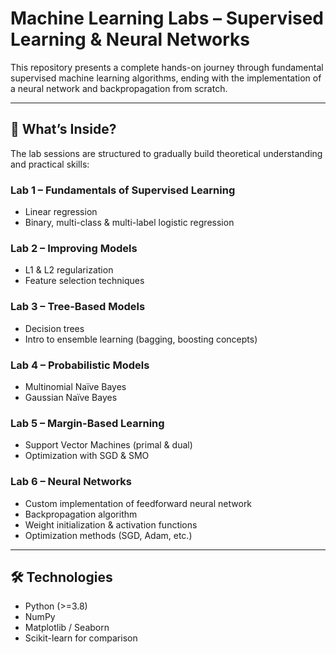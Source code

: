 # Machine Learning Labs – Supervised Learning & Neural Networks

This repository presents a complete hands-on journey through fundamental supervised machine learning algorithms, ending with the implementation of a neural network and backpropagation from scratch.

---

## 🧠 What’s Inside?

The lab sessions are structured to gradually build theoretical understanding and practical skills:

### Lab 1 – Fundamentals of Supervised Learning
- Linear regression
- Binary, multi-class & multi-label logistic regression

### Lab 2 – Improving Models
- L1 & L2 regularization
- Feature selection techniques

### Lab 3 – Tree-Based Models
- Decision trees
- Intro to ensemble learning (bagging, boosting concepts)

### Lab 4 – Probabilistic Models
- Multinomial Naïve Bayes
- Gaussian Naïve Bayes

### Lab 5 – Margin-Based Learning
- Support Vector Machines (primal & dual)
- Optimization with SGD & SMO

### Lab 6 – Neural Networks
- Custom implementation of feedforward neural network
- Backpropagation algorithm
- Weight initialization & activation functions
- Optimization methods (SGD, Adam, etc.)

---
## 🛠 Technologies

- Python (>=3.8)
- NumPy
- Matplotlib / Seaborn  
-  Scikit-learn for comparison
